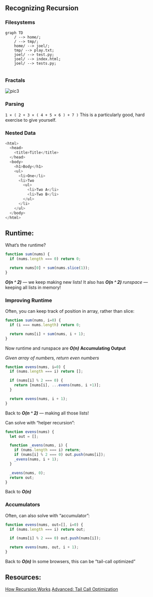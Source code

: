 ## **Recognizing Recursion**

### ****Filesystems****

```mermaid
graph TD
	/ --> home/;
	/ --> tmp/;
	home/ --> joel/;
	tmp/ --> play.txt;
	joel/ --> test.py;
	joel/ --> index.html;
	joel/ --> tests.py;
	
```

### Fractals

![pic3](https://lessons.springboard.com/image/https%3A%2F%2Fs3-us-west-2.amazonaws.com%2Fsecure.notion-static.com%2Fb8834d8c-12f7-4495-9e2d-bc22e74e6cba%2FUntitled.png?table=block&id=2dfb8267-3a48-4ced-a26d-2336dd8a8d09&spaceId=163f1722-85e9-4a3c-adba-457a91094f00&width=1340&userId=&cache=v2)

### Parsing

`1 × ( 2 + 3 × ( 4 + 5 × 6 ) + 7 )`
This is a particularly good, hard exercise to give yourself.

### Nested Data
```js
<html>
  <head>
    <title>Title</title>
  </head>
  <body>
    <h1>Body</h1>
    <ul>
      <li>One</li>
      <li>Two
        <ul>
          <li>Two A</li>
          <li>Two B</li>
        </ul>
      </li>
    </ul>
  </body>
</html>
```

## Runtime:
What’s the runtime?
```js
function sum(nums) {
  if (nums.length === 0) return 0;

  return nums[0] + sum(nums.slice(1));
}
```

***O(n ^ 2)*** — we keep making new lists!
It also has ***O(n ^ 2)*** *runspace* — keeping all lists in memory!

### Improving Runtime
Often, you can keep track of position in array, rather than slice:
```js
function sum(nums, i=0) {
  if (i === nums.length) return 0;

  return nums[i] + sum(nums, i + 1);
}
```

Now runtime and runspace are ***O(n)***
****Accumulating Output****

_Given array of numbers, return even numbers_
```jsx
function evens(nums, i=0) {
  if (nums.length === i) return [];

  if (nums[i] % 2 === 0) {
    return [nums[i], ...evens(nums, i +1)];
  }

  return evens(nums, i + 1);
}
```

Back to ***O(n ^ 2)*** — making all those lists!

Can solve with “helper recursion”:
```js
function evens(nums) {
  let out = [];

  function _evens(nums, i) {
    if (nums.length === i) return;
    if (nums[i] % 2 === 0) out.push(nums[i]);
    _evens(nums, i + 1);
  }

  _evens(nums, 0);
  return out;
}
```

Back to ***O(n)***

### Accumulators
Often, can also solve with “accumulator”:
```js
function evens(nums, out=[], i=0) {
  if (nums.length === i) return out;

  if (nums[i] % 2 === 0) out.push(nums[i]);

  return evens(nums, out, i + 1);
}
```

Back to ***O(n)***
In some browsers, this can be “tail-call optimized”

## Resources:
[How Recursion Works](https://medium.freecodecamp.org/how-recursion-works-explained-with-flowcharts-and-a-video-de61f40cb7f9)
[Advanced: Tail Call Optimization](http://2ality.com/2015/06/tail-call-optimization.html)
